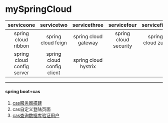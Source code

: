 # mySpringCloud
**serviceone** |**servicetwo** |**servicethree** |**servicefour** |**servicefive**
:--:|:--:|:--:|:--:|:--:
spring cloud ribbon |spring cloud feign |spring cloud gateway |spring cloud security|spring cloud zuul
spring cloud config server|spring cloud config client|spring cloud hystrix| |

*** 
#### spring boot+cas
1. [cas服务器搭建](https://blog.csdn.net/lhc0512/article/details/82466246)
3. cas自定义登陆页面
4. [cas查询数据库验证用户](https://blog.csdn.net/zzy730913/article/details/80825800)
